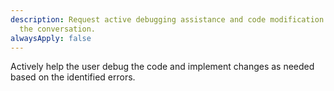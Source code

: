 ```yaml
---
description: Request active debugging assistance and code modification during
  the conversation.
alwaysApply: false
---
```


Actively help the user debug the code and implement changes as needed based on the identified errors.